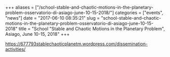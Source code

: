 +++
aliases = ["/school-stable-and-chaotic-motions-in-the-planetary-problem-osservatorio-di-asiago-june-10-15-2018/"]
categories = ["events", "news"]
date = "2017-06-10 08:35:21"
slug = "school-stable-and-chaotic-motions-in-the-planetary-problem-osservatorio-di-asiago-june-10-15-2018"
title = "School \"Stable and Chaotic Motions in the Planetary Problem\", Asiago, June 10-15, 2018"
+++

<https://677793stablechaoticplanetm.wordpress.com/dissemination-activities/>
